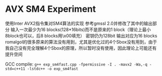 # AVX SM4 Experiment
使用Inter AVX2指令集对SM4算法的实现
参考gmssl 2.0并修改了其中的输出部分
输入一次最少为16 blocks(128\*16bits)而不是原来的1 block（理论上最小8block也可以，后8 blocks用\x00填充）
密钥仍为128bit
输出对应为16 blocks
romalgol的很多原来的算法没有用到，尤其是优化过的4个Sbox没有用到，由于我自己没有完全理解4个Sbox的原理，所以暂时没有使用，因此理论上可能还有提升空间

GCC compile:
`g++ exp_sm4fast.cpp -fpermissive -I . -mavx2 -Wa,-q -std=c++11 -lstdc++ -o exp_sm4fast`
